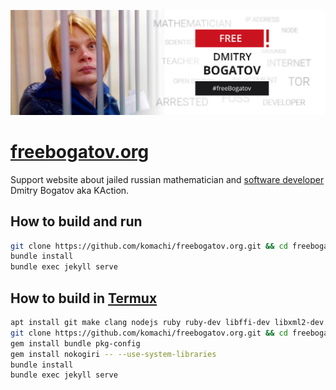 ![Free Dmitry Bogatov — #freeBogatov](images/freebogatov-en.jpg)

# [freebogatov.org](https://freebogatov.org/en/)

Support website about jailed russian mathematician and [software developer](https://qa.debian.org/developer.php?email=KAction%40gnu.org) Dmitry Bogatov aka KAction.

## How to build and run

```bash
git clone https://github.com/komachi/freebogatov.org.git && cd freebogatov.org
bundle install
bundle exec jekyll serve
```

## How to build in [Termux](https://termux.com/)

```bash
apt install git make clang nodejs ruby ruby-dev libffi-dev libxml2-dev libxslt-dev pkg-config
git clone https://github.com/komachi/freebogatov.org.git && cd freebogatov.org
gem install bundle pkg-config
gem install nokogiri -- --use-system-libraries
bundle install
bundle exec jekyll serve
```
